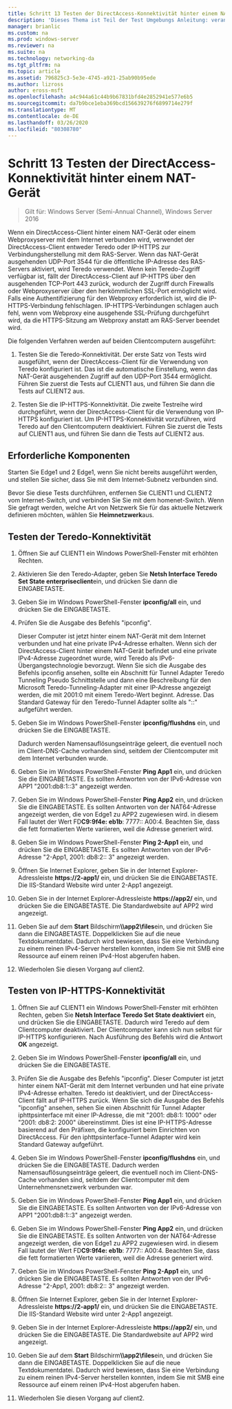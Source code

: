 ```yaml
---
title: Schritt 13 Testen der DirectAccess-Konnektivität hinter einem NAT-Gerät
description: 'Dieses Thema ist Teil der Test Umgebungs Anleitung: veranschaulichen einer DirectAccess-Bereitstellung für mehrere Standorte für Windows Server 2016'
manager: brianlic
ms.custom: na
ms.prod: windows-server
ms.reviewer: na
ms.suite: na
ms.technology: networking-da
ms.tgt_pltfrm: na
ms.topic: article
ms.assetid: 796825c3-5e3e-4745-a921-25ab90b95ede
ms.author: lizross
author: eross-msft
ms.openlocfilehash: a4c944a61c44b9b67831bfd4e2852941e577e6b5
ms.sourcegitcommit: da7b9bce1eba369bcd156639276f6899714e279f
ms.translationtype: MT
ms.contentlocale: de-DE
ms.lasthandoff: 03/26/2020
ms.locfileid: "80308780"
---
```

# <a name="step-13-test-directaccess-connectivity-from-behind-a-nat-device"></a>Schritt 13 Testen der DirectAccess-Konnektivität hinter einem NAT-Gerät

>Gilt für: Windows Server (Semi-Annual Channel), Windows Server 2016

Wenn ein DirectAccess-Client hinter einem NAT-Gerät oder einem Webproxyserver mit dem Internet verbunden wird, verwendet der DirectAccess-Client entweder Teredo oder IP-HTTPS zur Verbindungsherstellung mit dem RAS-Server. Wenn das NAT-Gerät ausgehenden UDP-Port 3544 für die öffentliche IP-Adresse des RAS-Servers aktiviert, wird Teredo verwendet. Wenn kein Teredo-Zugriff verfügbar ist, fällt der DirectAccess-Client auf IP-HTTPS über den ausgehenden TCP-Port 443 zurück, wodurch der Zugriff durch Firewalls oder Webproxyserver über den herkömmlichen SSL-Port ermöglicht wird. Falls eine Authentifizierung für den Webproxy erforderlich ist, wird die IP-HTTPS-Verbindung fehlschlagen. IP-HTTPS-Verbindungen schlagen auch fehl, wenn vom Webproxy eine ausgehende SSL-Prüfung durchgeführt wird, da die HTTPS-Sitzung am Webproxy anstatt am RAS-Server beendet wird.  
  
Die folgenden Verfahren werden auf beiden Clientcomputern ausgeführt:  
  
1. Testen Sie die Teredo-Konnektivität. Der erste Satz von Tests wird ausgeführt, wenn der DirectAccess-Client für die Verwendung von Teredo konfiguriert ist. Das ist die automatische Einstellung, wenn das NAT-Gerät ausgehenden Zugriff auf den UDP-Port 3544 ermöglicht. Führen Sie zuerst die Tests auf CLIENT1 aus, und führen Sie dann die Tests auf CLIENT2 aus.  
  
2. Testen Sie die IP-HTTPS-Konnektivität. Die zweite Testreihe wird durchgeführt, wenn der DirectAccess-Client für die Verwendung von IP-HTTPS konfiguriert ist. Um IP-HTTPS-Konnektivität vorzuführen, wird Teredo auf den Clientcomputern deaktiviert. Führen Sie zuerst die Tests auf CLIENT1 aus, und führen Sie dann die Tests auf CLIENT2 aus.  
  
## <a name="prerequisites"></a>Erforderliche Komponenten  
Starten Sie Edge1 und 2 Edge1, wenn Sie nicht bereits ausgeführt werden, und stellen Sie sicher, dass Sie mit dem Internet-Subnetz verbunden sind.  
  
Bevor Sie diese Tests durchführen, entfernen Sie CLIENT1 und CLIENT2 vom Internet-Switch, und verbinden Sie Sie mit dem homenet-Switch. Wenn Sie gefragt werden, welche Art von Netzwerk Sie für das aktuelle Netzwerk definieren möchten, wählen Sie **Heimnetzwerk**aus.  
  
## <a name="test-teredo-connectivity"></a><a name="TeredoCLIENT1"></a>Testen der Teredo-Konnektivität  
  
1. Öffnen Sie auf CLIENT1 ein Windows PowerShell-Fenster mit erhöhten Rechten.  
  
2. Aktivieren Sie den Teredo-Adapter, geben Sie **Netsh Interface Teredo Set State enterpriseclient**ein, und drücken Sie dann die EINGABETASTE.  
  
3. Geben Sie im Windows PowerShell-Fenster **ipconfig/all** ein, und drücken Sie die EINGABETASTE.  
  
4. Prüfen Sie die Ausgabe des Befehls "ipconfig".  
  
   Dieser Computer ist jetzt hinter einem NAT-Gerät mit dem Internet verbunden und hat eine private IPv4-Adresse erhalten. Wenn sich der DirectAccess-Client hinter einem NAT-Gerät befindet und eine private IPv4-Adresse zugeordnet wurde, wird Teredo als IPv6-Übergangstechnologie bevorzugt. Wenn Sie sich die Ausgabe des Befehls ipconfig ansehen, sollte ein Abschnitt für Tunnel Adapter Teredo Tunneling Pseudo Schnittstelle und dann eine Beschreibung für den Microsoft Teredo-Tunneling-Adapter mit einer IP-Adresse angezeigt werden, die mit 2001:0 mit einem Teredo-Wert beginnt. Adresse. Das Standard Gateway für den Teredo-Tunnel Adapter sollte als "::" aufgeführt werden.  
  
5. Geben Sie im Windows PowerShell-Fenster **ipconfig/flushdns** ein, und drücken Sie die EINGABETASTE.  
  
   Dadurch werden Namensauflösungseinträge geleert, die eventuell noch im Client-DNS-Cache vorhanden sind, seitdem der Clientcomputer mit dem Internet verbunden wurde.  
  
6. Geben Sie im Windows PowerShell-Fenster **Ping App1** ein, und drücken Sie die EINGABETASTE. Es sollten Antworten von der IPv6-Adresse von APP1 "2001:db8:1::3" angezeigt werden.  
  
7. Geben Sie im Windows PowerShell-Fenster **Ping App2** ein, und drücken Sie die EINGABETASTE. Es sollten Antworten von der NAT64-Adresse angezeigt werden, die von Edge1 zu APP2 zugewiesen wird. in diesem Fall lautet der Wert FD**C9:9f4e: eb1b**: 7777:: A00:4. Beachten Sie, dass die fett formatierten Werte variieren, weil die Adresse generiert wird.  
  
8. Geben Sie im Windows PowerShell-Fenster **Ping 2-App1** ein, und drücken Sie die EINGABETASTE. Es sollten Antworten von der IPv6-Adresse "2-App1, 2001: db8:2:: 3" angezeigt werden.  
  
9. Öffnen Sie Internet Explorer, geben Sie in der Internet Explorer-Adressleiste **https://2-app1/** ein, und drücken Sie die EINGABETASTE. Die IIS-Standard Website wird unter 2-App1 angezeigt.  
  
10. Geben Sie in der Internet Explorer-Adressleiste **https://app2/** ein, und drücken Sie die EINGABETASTE. Die Standardwebsite auf APP2 wird angezeigt.  
  
11. Geben Sie auf dem **Start** Bildschirm<strong>\\\app2\files</strong>ein, und drücken Sie dann die EINGABETASTE. Doppelklicken Sie auf die neue Textdokumentdatei. Dadurch wird bewiesen, dass Sie eine Verbindung zu einem reinen IPv4-Server herstellen konnten, indem Sie mit SMB eine Ressource auf einem reinen IPv4-Host abgerufen haben.  
  
12. Wiederholen Sie diesen Vorgang auf client2.  
  
## <a name="test-ip-https-connectivity"></a><a name="IPHTTPS_CLIENT1"></a>Testen von IP-HTTPS-Konnektivität  
  
1. Öffnen Sie auf CLIENT1 ein Windows PowerShell-Fenster mit erhöhten Rechten, geben Sie **Netsh Interface Teredo Set State deaktiviert** ein, und drücken Sie die EINGABETASTE. Dadurch wird Teredo auf dem Clientcomputer deaktiviert. Der Clientcomputer kann sich nun selbst für IP-HTTPS konfigurieren. Nach Ausführung des Befehls wird die Antwort **OK** angezeigt.  
  
2. Geben Sie im Windows PowerShell-Fenster **ipconfig/all** ein, und drücken Sie die EINGABETASTE.  
  
3. Prüfen Sie die Ausgabe des Befehls "ipconfig". Dieser Computer ist jetzt hinter einem NAT-Gerät mit dem Internet verbunden und hat eine private IPv4-Adresse erhalten. Teredo ist deaktiviert, und der DirectAccess-Client fällt auf IP-HTTPS zurück. Wenn Sie sich die Ausgabe des Befehls "ipconfig" ansehen, sehen Sie einen Abschnitt für Tunnel Adapter iphttpsinterface mit einer IP-Adresse, die mit "2001: db8:1: 1000" oder "2001: db8:2: 2000" übereinstimmt. Dies ist eine IP-HTTPS-Adresse basierend auf den Präfixen, die konfiguriert beim Einrichten von DirectAccess. Für den iphttpsinterface-Tunnel Adapter wird kein Standard Gateway aufgeführt.  
  
4. Geben Sie im Windows PowerShell-Fenster **ipconfig/flushdns** ein, und drücken Sie die EINGABETASTE. Dadurch werden Namensauflösungseinträge geleert, die eventuell noch im Client-DNS-Cache vorhanden sind, seitdem der Clientcomputer mit dem Unternehmensnetzwerk verbunden war.  
  
5. Geben Sie im Windows PowerShell-Fenster **Ping App1** ein, und drücken Sie die EINGABETASTE. Es sollten Antworten von der IPv6-Adresse von APP1 "2001:db8:1::3" angezeigt werden.  
  
6. Geben Sie im Windows PowerShell-Fenster **Ping App2** ein, und drücken Sie die EINGABETASTE. Es sollten Antworten von der NAT64-Adresse angezeigt werden, die von Edge1 zu APP2 zugewiesen wird. in diesem Fall lautet der Wert FD**C9:9f4e: eb1b**: 7777:: A00:4. Beachten Sie, dass die fett formatierten Werte variieren, weil die Adresse generiert wird.  
  
7. Geben Sie im Windows PowerShell-Fenster **Ping 2-App1** ein, und drücken Sie die EINGABETASTE. Es sollten Antworten von der IPv6-Adresse "2-App1, 2001: db8:2:: 3" angezeigt werden.  
  
8. Öffnen Sie Internet Explorer, geben Sie in der Internet Explorer-Adressleiste **https://2-app1/** ein, und drücken Sie die EINGABETASTE. Die IIS-Standard Website wird unter 2-App1 angezeigt.  
  
9. Geben Sie in der Internet Explorer-Adressleiste **https://app2/** ein, und drücken Sie die EINGABETASTE. Die Standardwebsite auf APP2 wird angezeigt.  
  
10. Geben Sie auf dem **Start** Bildschirm<strong>\\\app2\files</strong>ein, und drücken Sie dann die EINGABETASTE. Doppelklicken Sie auf die neue Textdokumentdatei. Dadurch wird bewiesen, dass Sie eine Verbindung zu einem reinen IPv4-Server herstellen konnten, indem Sie mit SMB eine Ressource auf einem reinen IPv4-Host abgerufen haben.  
  
11. Wiederholen Sie diesen Vorgang auf client2.  
  


